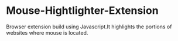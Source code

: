 # Mouse-Hightlighter-Extension
Browser extension build using Javascript.It highlights the portions of websites where mouse is located.
